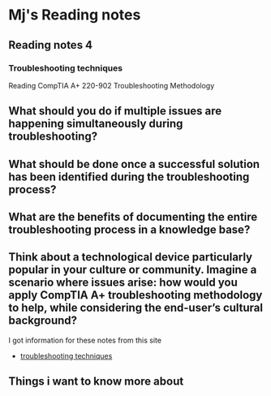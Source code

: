 # Mj's Reading notes

## Reading notes 4

### Troubleshooting techniques

Reading
CompTIA A+ 220-902 Troubleshooting Methodology

What should you do if multiple issues are happening simultaneously during troubleshooting?
-
What should be done once a successful solution has been identified during the troubleshooting process?
-
What are the benefits of documenting the entire troubleshooting process in a knowledge base?
-
Think about a technological device particularly popular in your culture or community. Imagine a scenario where issues arise: how would you apply CompTIA A+ troubleshooting methodology to help, while considering the end-user’s cultural background?
-

I got information for these notes from this site 
- [troubleshooting techniques](https://www.professormesser.com/free-a-plus-training/220-902/how-to-troubleshoot/)

## Things i want to know more about 
